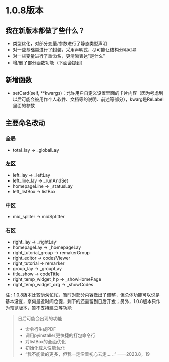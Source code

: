 # 1.0.8版本  

## 我在新版本都做了些什么？
- 类型优化，对部分变量/参数进行了静态类型声明
- 对一些基础类进行了封装，采用声明式，尽可能让结构分明可寻
- 对一些变量进行了重命名，更清晰表达"是什么"
- 增/删了部分函数功能（下面会提到）

## 新增函数
- setCard(self, **kwargs)：允许用户自定义设置里面的卡片内容（因为考虑到以后可能会被用作个人软件、文档等的说明、前述等部分），kwarg是ReLabel里面的参数

## 主要命名改动

###  全局
- total_lay -> _globalLay

### 左区
- left_lay -> _leftLay
- left_line_lay -> _runAndSet
- homepageLine -> _statusLay
- left_listBox -> listBox

### 中区
- mid_spliter -> midSplitter

### 右区
- right_lay -> _rightLay
- homepageLay -> _homepageLay
- right_tutorial_group -> remakerGroup
- right_editor -> codesViewer
- right_tutorial -> remarker
- group_lay -> _groupLay
- title_show -> codeTitle
- right_temp_widget_hp -> _showHomePage
- right_temp_widget_org -> _showCodes

注 : 1.0.8版本比较匆匆忙忙，暂时对部分内容做出了调整，但总体功能可以说是基本没变，奈何最近时间仓促，剩下的还需留到日后开发；另外，1.0.8版本只作为预览版本，暂不支持建立等功能
> 日后可能会出现的功能
> - 命令行生成PDF
> - 调用pyinstaller更快捷的打包命令行
> - 对listBox的全面优化
> - 初始化载入性能优化
> - “我不能做的更多，但我一定沿着初心去走……” ——2023.8，19